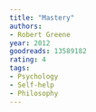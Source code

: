 ```yaml
---
title: "Mastery"
authors:
- Robert Greene
year: 2012
goodreads: 13589182
rating: 4
tags:
- Psychology
- Self-help
- Philosophy
---
```

